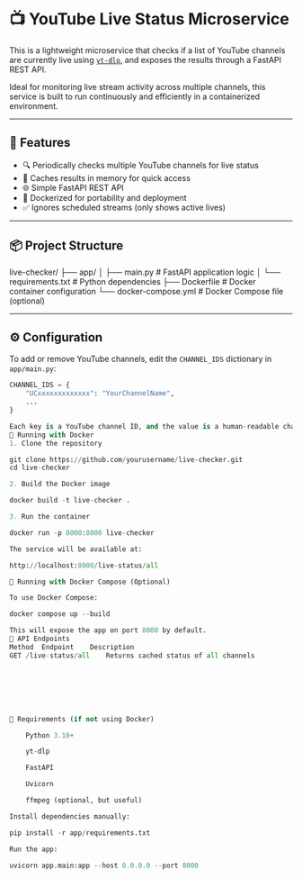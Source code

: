 # 📺 YouTube Live Status Microservice

This is a lightweight microservice that checks if a list of YouTube channels are currently live using [`yt-dlp`](https://github.com/yt-dlp/yt-dlp), and exposes the results through a FastAPI REST API.

Ideal for monitoring live stream activity across multiple channels, this service is built to run continuously and efficiently in a containerized environment.

---

## 🚀 Features

- 🔍 Periodically checks multiple YouTube channels for live status
- 🧠 Caches results in memory for quick access
- 🌐 Simple FastAPI REST API
- 🐳 Dockerized for portability and deployment
- ✅ Ignores scheduled streams (only shows active lives)

---

## 📦 Project Structure

live-checker/
├── app/
│ ├── main.py # FastAPI application logic
│ └── requirements.txt # Python dependencies
├── Dockerfile # Docker container configuration
└── docker-compose.yml # Docker Compose file (optional)


---

## ⚙️ Configuration

To add or remove YouTube channels, edit the `CHANNEL_IDS` dictionary in `app/main.py`:

```python
CHANNEL_IDS = {
    "UCxxxxxxxxxxxxx": "YourChannelName",
    ...
}

Each key is a YouTube channel ID, and the value is a human-readable channel name.
🐳 Running with Docker
1. Clone the repository

git clone https://github.com/yourusername/live-checker.git
cd live-checker

2. Build the Docker image

docker build -t live-checker .

3. Run the container

docker run -p 8000:8000 live-checker

The service will be available at:

http://localhost:8000/live-status/all

🧩 Running with Docker Compose (Optional)

To use Docker Compose:

docker compose up --build

This will expose the app on port 8000 by default.
🧪 API Endpoints
Method	Endpoint	Description
GET	/live-status/all	Returns cached status of all channels







🔧 Requirements (if not using Docker)

    Python 3.10+

    yt-dlp

    FastAPI

    Uvicorn

    ffmpeg (optional, but useful)

Install dependencies manually:

pip install -r app/requirements.txt

Run the app:

uvicorn app.main:app --host 0.0.0.0 --port 8000
